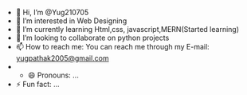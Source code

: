 - 👋 Hi, I’m @Yug210705
- 👀 I’m interested in Web Designing
- 🌱 I’m currently learning Html,css, javascript,MERN(Started learning)
- 💞️ I’m looking to collaborate on python projects
- 📫 How to reach me: You can reach me through my E-mail: yugpathak2005@gmail.com
- - 😄 Pronouns: ...
- ⚡ Fun fact: ...

<!---
Yug210705/Yug210705 is a ✨ special ✨ repository because its `README.md` (this file) appears on your GitHub profile.
You can click the Preview link to take a look at your changes.
--->
